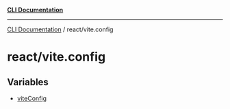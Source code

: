 [**CLI Documentation**](../../README.md)

***

[CLI Documentation](../../README.md) / react/vite.config

# react/vite.config

## Variables

- [viteConfig](variables/viteConfig.md)
